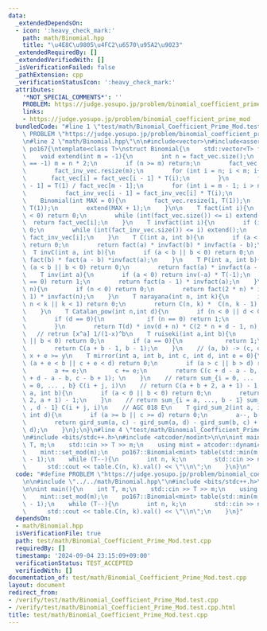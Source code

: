 ```yaml
---
data:
  _extendedDependsOn:
  - icon: ':heavy_check_mark:'
    path: math/Binomial.hpp
    title: "\u4E8C\u9805\u4FC2\u6570\u95A2\u9023"
  _extendedRequiredBy: []
  _extendedVerifiedWith: []
  _isVerificationFailed: false
  _pathExtension: cpp
  _verificationStatusIcon: ':heavy_check_mark:'
  attributes:
    '*NOT_SPECIAL_COMMENTS*': ''
    PROBLEM: https://judge.yosupo.jp/problem/binomial_coefficient_prime_mod
    links:
    - https://judge.yosupo.jp/problem/binomial_coefficient_prime_mod
  bundledCode: "#line 1 \"test/math/Binomial_Coefficient_Prime_Mod.test.cpp\"\n#define\
    \ PROBLEM \"https://judge.yosupo.jp/problem/binomial_coefficient_prime_mod\"\n\
    \n#line 2 \"math/Binomial.hpp\"\n\n#include<vector>\n#include<assert.h>\n\nnamespace\
    \ po167{\ntemplate<class T>\nstruct Binomial{\n    std::vector<T> fact_vec, fact_inv_vec;\n\
    \    void extend(int m = -1){\n        int n = fact_vec.size();\n        if (m\
    \ == -1) m = n * 2;\n        if (n >= m) return;\n        fact_vec.resize(m);\n\
    \        fact_inv_vec.resize(m);\n        for (int i = n; i < m; i++){\n     \
    \       fact_vec[i] = fact_vec[i - 1] * T(i);\n        }\n        fact_inv_vec[m\
    \ - 1] = T(1) / fact_vec[m - 1];\n        for (int i = m - 1; i > n; i--){\n \
    \           fact_inv_vec[i - 1] = fact_inv_vec[i] * T(i);\n        }\n    }\n\
    \    Binomial(int MAX = 0){\n        fact_vec.resize(1, T(1));\n        fact_inv_vec.resize(1,\
    \ T(1));\n        extend(MAX + 1);\n    }\n\n    T fact(int i){\n        if (i\
    \ < 0) return 0;\n        while (int(fact_vec.size()) <= i) extend();\n      \
    \  return fact_vec[i];\n    }\n    T invfact(int i){\n        if (i < 0) return\
    \ 0;\n        while (int(fact_inv_vec.size()) <= i) extend();\n        return\
    \ fact_inv_vec[i];\n    }\n    T C(int a, int b){\n        if (a < b || b < 0)\
    \ return 0;\n        return fact(a) * invfact(b) * invfact(a - b);\n    }\n  \
    \  T invC(int a, int b){\n        if (a < b || b < 0) return 0;\n        return\
    \ fact(b) * fact(a - b) *invfact(a);\n    }\n    T P(int a, int b){\n        if\
    \ (a < b || b < 0) return 0;\n        return fact(a) * invfact(a - b);\n    }\n\
    \    T inv(int a){\n        if (a < 0) return inv(-a) * T(-1);\n        if (a\
    \ == 0) return 1;\n        return fact(a - 1) * invfact(a);\n    }\n    T Catalan(int\
    \ n){\n        if (n < 0) return 0;\n        return fact(2 * n) * invfact(n +\
    \ 1) * invfact(n);\n    }\n    T narayana(int n, int k){\n        if (n <= 0 ||\
    \ n < k || k < 1) return 0;\n        return C(n, k) *  C(n, k - 1) * inv(n);\n\
    \    }\n    T Catalan_pow(int n,int d){\n        if (n < 0 || d < 0) return 0;\n\
    \        if (d == 0){\n            if (n == 0) return 1;\n            return 0;\n\
    \        }\n        return T(d) * inv(d + n) * C(2 * n + d - 1, n);\n    }\n \
    \   // retrun [x^a] 1/(1-x)^b\n    T ruiseki(int a,int b){\n        if (a < 0\
    \ || b < 0) return 0;\n        if (a == 0){\n            return 1;\n        }\n\
    \        return C(a + b - 1, b - 1);\n    }\n    // (a, b) -> (c, d)\n    // always\
    \ x + e >= y\n    T mirror(int a, int b, int c, int d, int e = 0){\n        if\
    \ (a + e < b || c + e < d) return 0;\n        if (a > c || b > d) return 0;\n\
    \        a += e;\n        c += e;\n        return C(c + d - a - b, c - a) - C(c\
    \ + d - a - b, c - b + 1); \n    }\n    // return sum_{i = 0, ... , a} sum_{j\
    \ = 0, ... , b} C(i + j, i)\n    // return C(a + b + 2, a + 1) - 1;\n    T gird_sum(int\
    \ a, int b){\n        if (a < 0 || b < 0) return 0;\n        return C(a + b +\
    \ 2, a + 1) - 1;\n    }\n    // return sum_{i = a, ..., b - 1} sum_{j = c, ...\
    \ , d - 1} C(i + j, i)\n    // AGC 018 E\n    T gird_sum_2(int a, int b, int c,\
    \ int d){\n        if (a >= b || c >= d) return 0;\n        a--, b--, c--, d--;\n\
    \        return gird_sum(a, c) - gird_sum(a, d) - gird_sum(b, c) + gird_sum(b,\
    \ d);\n    }\n};\n}\n#line 4 \"test/math/Binomial_Coefficient_Prime_Mod.test.cpp\"\
    \n#include <bits/stdc++.h>\n#include <atcoder/modint>\n\n\nint main(){\n    int\
    \ T, m;\n    std::cin >> T >> m;\n    using mint = atcoder::dynamic_modint<1>;\n\
    \    mint::set_mod(m);\n    po167::Binomial<mint> table(std::min(m, 10000000)\
    \ - 1);\n    while (T--){\n        int n, k;\n        std::cin >> n >> k;\n  \
    \      std::cout << table.C(n, k).val() << \"\\n\";\n    }\n}\n"
  code: "#define PROBLEM \"https://judge.yosupo.jp/problem/binomial_coefficient_prime_mod\"\
    \n\n#include \"../../math/Binomial.hpp\"\n#include <bits/stdc++.h>\n#include <atcoder/modint>\n\
    \n\nint main(){\n    int T, m;\n    std::cin >> T >> m;\n    using mint = atcoder::dynamic_modint<1>;\n\
    \    mint::set_mod(m);\n    po167::Binomial<mint> table(std::min(m, 10000000)\
    \ - 1);\n    while (T--){\n        int n, k;\n        std::cin >> n >> k;\n  \
    \      std::cout << table.C(n, k).val() << \"\\n\";\n    }\n}"
  dependsOn:
  - math/Binomial.hpp
  isVerificationFile: true
  path: test/math/Binomial_Coefficient_Prime_Mod.test.cpp
  requiredBy: []
  timestamp: '2024-09-04 23:15:09+09:00'
  verificationStatus: TEST_ACCEPTED
  verifiedWith: []
documentation_of: test/math/Binomial_Coefficient_Prime_Mod.test.cpp
layout: document
redirect_from:
- /verify/test/math/Binomial_Coefficient_Prime_Mod.test.cpp
- /verify/test/math/Binomial_Coefficient_Prime_Mod.test.cpp.html
title: test/math/Binomial_Coefficient_Prime_Mod.test.cpp
---
```


